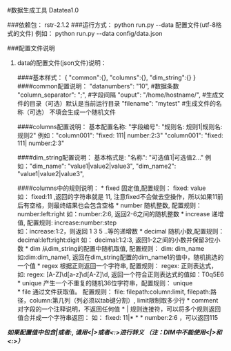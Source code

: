 #数据生成工具 Datatea1.0

###依赖包：
    rstr-2.1.2
###运行方式： 
    python run.py --data 配置文件(utf-8格式的文件)
    例如： python run.py --data config/data.json

###配置文件说明
1. data的配置文件(json文件)说明：

    ####基本样式：
        {
            "common":{},
            "columns":{},
            "dim_string":{}
        }
    ####common配置说明：
        "datanumbers": "10",  #数据条数
        "column_separator": ";", #字段间隔
        "ouput": "/home/hostname/", #生成文件的目录（可选）默认是当前运行目录
        "filename": "mytest" #生成文件的名称（可选） 不填会生成一个随机文件

    ####columns配置说明：
        基本配置名称: "字段编号": "规则名: 规则1|规则名: 规则2"
        例如："column001": "fixed: 111| number:2:3"
             "column001": "fixed: 111| number:2:3"

    ####dim_string配置说明：
        基本格式是: "名称": "可选值1|可选值2..."
        例如："dim_name": "value1|value2|value3",
             "dim_name2": "value1|value2|value3",

    ####columns中的规则说明：
       * fixed  固定值,配置规则： fixed: value  
         如： fixed:11 ,返回的字符串就是 11, 注意fixed不会做去空操作，所以如果11前后有空格，则最终结果也会包含空格
       * number 随机整数, 配置规则：number:left:right 
          如：number:2:6, 返回2-6之间的随机整数
       * increase  递增值, 配置规则: increase:number:step  
          如：increase:1:2，则返回 1 3 5 ..等的递增数
       * decimal 随机小数,配置规则： decimal:left:right:digit 
         如： decimal:1:2:3, 返回1-2之间的小数并保留3位小数
       * dim 从dim_string的配置中随机取值, 配置规则： dim: dim_name
         如:dim:dim_name1, 返回在dim_string配置的dim_name1的值中，随机挑选的一个值
       * regex 根据正则返回一个字符串, 配置规则： regex: 正则表达式，  
         如: regex: [A-Z]\\d[a-z]\\d[A-Z]\\d, 返回一个符合正则表达式的值如：T0q5E6
       * unique  产生一个不重复的随机36位字符串，配置规则： unique  
       * file    通过文件获取值。 配置规则： file: filepath:column:limit, filepath:路径，column:第几列（列必须以tab键分割）, limit限制取多少行
       * comment 对字段的一个注释说明，不返回任何值
       * |  规则连接符，可以将多个规则返回值合并成一个字符串返回：
        如： fixed: 11|* * * number:2:6 ，可以返回115
       
***如果配置值中包含|或者:, 请用<|>或者<:>进行转义 （注：DIM中不能使用<|>和<:>）***
